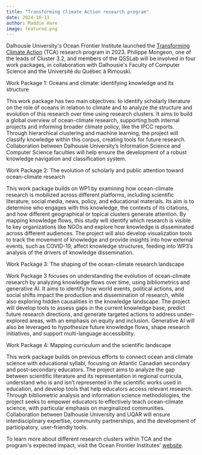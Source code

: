```yaml
---
title: "Transforming Climate Action research program"
date: 2024-10-13
author: Maddie Hare
image: featured.png
---
```


Dalhousie University's Ocean Frontier Institute launched the [Transforming Climate Action](https://www.ofi.ca/programs/transform-climate-action) (TCA) research program in 2023. Philippe Mongeon, one of the leads of Cluster 3.2, and members of the QSSLab will be involved in four work packages, in collaboration with Dalhousie's Faculty of Computer Science and the Université du Québec à Rimouski.

Work Package 1: Oceans and climate: identifying knowledge and its structure

This work package has two main objectives: to identify scholarly literature on the role of oceans in relation to climate and to analyze the structure and evolution of this research over time using research clusters. It aims to build a global overview of ocean-climate research, supporting both internal projects and informing broader climate policy, like the IPCC reports. Through hierarchical clustering and machine learning, the project will classify knowledge within this corpus, creating tools for future research. Collaboration between Dalhousie University’s Information Science and Computer Science faculties will help ensure the development of a robust knowledge navigation and classification system.

Work Package 2: The evolution of scholarly and public attention toward ocean-climate research

This work package builds on WP1 by examining how ocean-climate research is mobilized across different platforms, including scientific literature, social media, news, policy, and educational materials. Its aim is to determine who engages with this knowledge, the contexts of its citations, and how different geographical or topical clusters generate attention. By mapping knowledge flows, this study will identify which research is visible to key organizations like NGOs and explore how knowledge is disseminated across different audiences. The project will also develop visualization tools to track the movement of knowledge and provide insights into how external events, such as COVID-19, affect knowledge structures, feeding into WP3’s analysis of the drivers of knowledge dissemination.

Work Package 3: The shaping of the ocean-climate research landscape

Work Package 3 focuses on understanding the evolution of ocean-climate research by analyzing knowledge flows over time, using bibliometrics and generative AI. It aims to identify how world events, political actions, and social shifts impact the production and dissemination of research, while also exploring hidden causalities in the knowledge landscape. The project will develop tools to assess gaps in the current knowledge base, predict future research directions, and generate targeted actions to address under-explored areas, with an emphasis on equity and inclusion. Generative AI will also be leveraged to hypothesize future knowledge flows, shape research initiatives, and support multi-language accessibility.

Work Package 4: Mapping curriculum and the scientific landscape

This work package builds on previous efforts to connect ocean and climate science with educational syllabi, focusing on Atlantic Canadian secondary and post-secondary educators. The project aims to analyze the gap between scientific literature and its representation in regional curricula, understand who is and isn’t represented in the scientific works used in education, and develop tools that help educators access relevant research. Through bibliometric analysis and information science methodologies, the project seeks to empower educators to effectively teach ocean-climate science, with particular emphasis on marginalized communities. Collaboration between Dalhousie University and UQAR will ensure interdisciplinary expertise, community partnerships, and the development of participatory, user-friendly tools.

To learn more about different research clusters within TCA and the program's expected impact, visit the Ocean Frontier Institutes' [website](https://www.ofi.ca/programs/transform-climate-action).

<!--more-->
